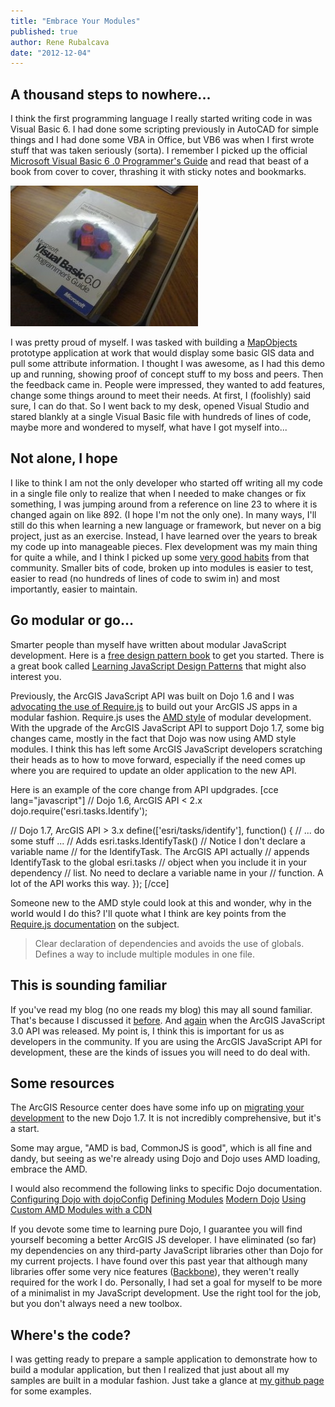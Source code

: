 ```yaml
---
title: "Embrace Your Modules"
published: true
author: Rene Rubalcava
date: "2012-12-04"
---
```


## A thousand steps to nowhere...

I think the first programming language I really started writing code in was Visual Basic 6. I had done some scripting previously in AutoCAD for simple things and I had done some VBA in Office, but VB6 was when I first wrote stuff that was taken seriously (sorta). I remember I picked up the official [Microsoft Visual Basic 6 .0 Programmer's Guide](http://www.amazon.com/gp/product/1572318635/ref=as_li_ss_tl?ie=UTF8&camp=1789&creative=390957&creativeASIN=1572318635&linkCode=as2&tag=odoenet-20) and read that beast of a book from cover to cover, thrashing it with sticky notes and bookmarks.

[![](images/vb6book-300x225.jpg "vb6book")](http://odoe.net/blog/wp-content/uploads/vb6book.jpg)

I was pretty proud of myself. I was tasked with building a [MapObjects](http://www.esri.com/software/mapobjects) prototype application at work that would display some basic GIS data and pull some attribute information. I thought I was awesome, as I had this demo up and running, showing proof of concept stuff to my boss and peers. Then the feedback came in. People were impressed, they wanted to add features, change some things around to meet their needs. At first, I (foolishly) said sure, I can do that. So I went back to my desk, opened Visual Studio and stared blankly at a single Visual Basic file with hundreds of lines of code, maybe more and wondered to myself, what have I got myself into...

## Not alone, I hope

I like to think I am not the only developer who started off writing all my code in a single file only to realize that when I needed to make changes or fix something, I was jumping around from a reference on line 23 to where it is changed again on like 892. (I hope I'm not the only one). In many ways, I'll still do this when learning a new language or framework, but never on a big project, just as an exercise. Instead, I have learned over the years to break my code up into manageable pieces. Flex development was my main thing for quite a while, and I think I picked up some [very good habits](http://joelhooks.com/2010/05/02/modular-robotlegs/) from that community. Smaller bits of code, broken up into modules is easier to test, easier to read (no hundreds of lines of code to swim in) and most importantly, easier to maintain.

## Go modular or go...

Smarter people than myself have written about modular JavaScript development. Here is a [free design pattern book](http://addyosmani.com/resources/essentialjsdesignpatterns/book/) to get you started. There is a great book called [Learning JavaScript Design Patterns](http://www.amazon.com/gp/product/1449331815/ref=as_li_ss_tl?ie=UTF8&camp=1789&creative=390957&creativeASIN=1449331815&linkCode=as2&tag=odoenet-20) that might also interest you.

Previously, the ArcGIS JavaScript API was built on Dojo 1.6 and I was [advocating the use of Require.js](http://odoe.net/blog/?tag=require-js) to build out your ArcGIS JS apps in a modular fashion. Require.js uses the [AMD style](http://www.sitepen.com/blog/2012/06/25/amd-the-definitive-source/) of modular development. With the upgrade of the ArcGIS JavaScript API to support Dojo 1.7, some big changes came, mostly in the fact that Dojo was now using AMD style modules. I think this has left some ArcGIS JavaScript developers scratching their heads as to how to move forward, especially if the need comes up where you are required to update an older application to the new API.

Here is an example of the core change from API updgrades. \[cce lang="javascript"\] // Dojo 1.6, ArcGIS API < 2.x dojo.require('esri.tasks.Identify');

// Dojo 1.7, ArcGIS API > 3.x define(\['esri/tasks/identify'\], function() { // ... do some stuff ... // Adds esri.tasks.IdentifyTask() // Notice I don't declare a variable name // for the IdentifyTask. The ArcGIS API actually // appends IdentifyTask to the global esri.tasks // object when you include it in your dependency // list. No need to declare a variable name in your // function. A lot of the API works this way. }); \[/cce\]

Someone new to the AMD style could look at this and wonder, why in the world would I do this? I'll quote what I think are key points from the [Require.js documentation](http://requirejs.org/docs/whyamd.html) on the subject.

> Clear declaration of dependencies and avoids the use of globals. Defines a way to include multiple modules in one file.

## This is sounding familiar

If you've read my blog (no one reads my blog) this may all sound familiar. That's because I discussed it [before](http://odoe.net/blog/?p=257). And [again](http://odoe.net/blog/?p=307) when the ArcGIS JavaScript 3.0 API was released. My point is, I think this is important for us as developers in the community. If you are using the ArcGIS JavaScript API for development, these are the kinds of issues you will need to do deal with.

## Some resources

The ArcGIS Resource center does have some info up on [migrating your development](http://help.arcgis.com/EN/webapi/javascript/arcgis/help/jshelp/migration_30.htm) to the new Dojo 1.7. It is not incredibly comprehensive, but it's a start.

Some may argue, "AMD is bad, CommonJS is good", which is all fine and dandy, but seeing as we're already using Dojo and Dojo uses AMD loading, embrace the AMD.

I would also recommend the following links to specific Dojo documentation. [Configuring Dojo with dojoConfig](http://dojotoolkit.org/documentation/tutorials/1.7/dojo_config) [Defining Modules](http://dojotoolkit.org/documentation/tutorials/1.7/modules) [Modern Dojo](http://dojotoolkit.org/documentation/tutorials/1.7/modern_dojo/) [Using Custom AMD Modules with a CDN](http://dojotoolkit.org/documentation/tutorials/1.7/cdn)

If you devote some time to learning pure Dojo, I guarantee you will find yourself becoming a better ArcGIS JS developer. I have eliminated (so far) my dependencies on any third-party JavaScript libraries other than Dojo for my current projects. I have found over this past year that although many libraries offer some very nice features ([Backbone](http://backbonejs.org/)), they weren't really required for the work I do. Personally, I had set a goal for myself to be more of a minimalist in my JavaScript development. Use the right tool for the job, but you don't always need a new toolbox.

## Where's the code?

I was getting ready to prepare a sample application to demonstrate how to build a modular application, but then I realized that just about all my samples are built in a modular fashion. Just take a glance at [my github page](https://github.com/odoe) for some examples.
